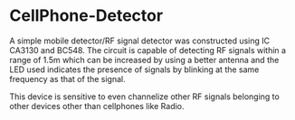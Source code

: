 # CellPhone-Detector
A simple mobile detector/RF signal detector was constructed using IC CA3130 and BC548.
The circuit is capable of detecting RF signals within a range of 1.5m which can be increased by using a better antenna and the LED used indicates the presence of signals by blinking at the same frequency as that of the signal.

This device is sensitive to even channelize other RF signals belonging to other devices other than cellphones like Radio.
